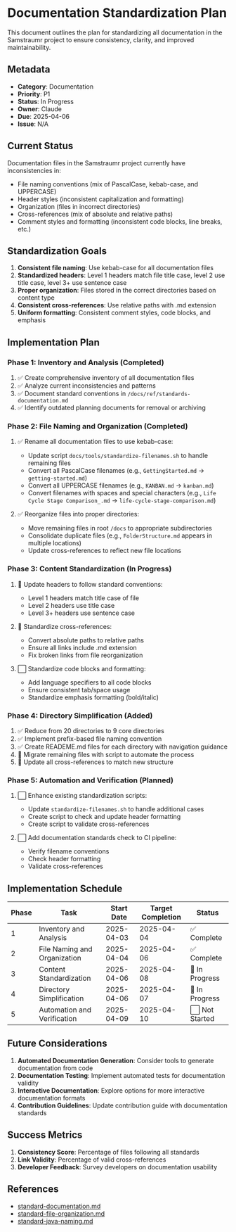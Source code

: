 # Documentation Standardization Plan

This document outlines the plan for standardizing all documentation in the Samstraumr project to ensure consistency, clarity, and improved maintainability.

## Metadata

- **Category**: Documentation
- **Priority**: P1
- **Status**: In Progress
- **Owner**: Claude
- **Due**: 2025-04-06
- **Issue**: N/A

## Current Status

Documentation files in the Samstraumr project currently have inconsistencies in:
- File naming conventions (mix of PascalCase, kebab-case, and UPPERCASE)
- Header styles (inconsistent capitalization and formatting)
- Organization (files in incorrect directories)
- Cross-references (mix of absolute and relative paths)
- Comment styles and formatting (inconsistent code blocks, line breaks, etc.)

## Standardization Goals

1. **Consistent file naming**: Use kebab-case for all documentation files
2. **Standardized headers**: Level 1 headers match file title case, level 2 use title case, level 3+ use sentence case
3. **Proper organization**: Files stored in the correct directories based on content type
4. **Consistent cross-references**: Use relative paths with .md extension
5. **Uniform formatting**: Consistent comment styles, code blocks, and emphasis

## Implementation Plan

### Phase 1: Inventory and Analysis (Completed)

1. ✅ Create comprehensive inventory of all documentation files
2. ✅ Analyze current inconsistencies and patterns
3. ✅ Document standard conventions in `/docs/ref/standards-documentation.md`
4. ✅ Identify outdated planning documents for removal or archiving

### Phase 2: File Naming and Organization (Completed)

1. ✅ Rename all documentation files to use kebab-case:
   - Update script `docs/tools/standardize-filenames.sh` to handle remaining files
   - Convert all PascalCase filenames (e.g., `GettingStarted.md` → `getting-started.md`)
   - Convert all UPPERCASE filenames (e.g., `KANBAN.md` → `kanban.md`)
   - Convert filenames with spaces and special characters (e.g., `Life Cycle Stage Comparison_.md` → `life-cycle-stage-comparison.md`)

2. ✅ Reorganize files into proper directories:
   - Move remaining files in root `/docs` to appropriate subdirectories
   - Consolidate duplicate files (e.g., `FolderStructure.md` appears in multiple locations)
   - Update cross-references to reflect new file locations

### Phase 3: Content Standardization (In Progress)

1. 🔄 Update headers to follow standard conventions:
   - Level 1 headers match title case of file
   - Level 2 headers use title case
   - Level 3+ headers use sentence case

2. 🔄 Standardize cross-references:
   - Convert absolute paths to relative paths
   - Ensure all links include .md extension
   - Fix broken links from file reorganization

3. ⬜ Standardize code blocks and formatting:
   - Add language specifiers to all code blocks
   - Ensure consistent tab/space usage
   - Standardize emphasis formatting (bold/italic)

### Phase 4: Directory Simplification (Added)

1. ✅ Reduce from 20 directories to 9 core directories
2. ✅ Implement prefix-based file naming convention
3. ✅ Create READEME.md files for each directory with navigation guidance 
4. 🔄 Migrate remaining files with script to automate the process
5. 🔄 Update all cross-references to match new structure

### Phase 5: Automation and Verification (Planned)

1. ⬜ Enhance existing standardization scripts:
   - Update `standardize-filenames.sh` to handle additional cases
   - Create script to check and update header formatting
   - Create script to validate cross-references

2. ⬜ Add documentation standards check to CI pipeline:
   - Verify filename conventions
   - Check header formatting
   - Validate cross-references

## Implementation Schedule

| Phase | Task | Start Date | Target Completion | Status |
|-------|------|------------|-------------------|--------|
| 1 | Inventory and Analysis | 2025-04-03 | 2025-04-04 | ✅ Complete |
| 2 | File Naming and Organization | 2025-04-04 | 2025-04-06 | ✅ Complete |
| 3 | Content Standardization | 2025-04-06 | 2025-04-08 | 🔄 In Progress |
| 4 | Directory Simplification | 2025-04-06 | 2025-04-07 | 🔄 In Progress |
| 5 | Automation and Verification | 2025-04-09 | 2025-04-10 | ⬜ Not Started |

## Future Considerations

1. **Automated Documentation Generation**: Consider tools to generate documentation from code
2. **Documentation Testing**: Implement automated tests for documentation validity
3. **Interactive Documentation**: Explore options for more interactive documentation formats
4. **Contribution Guidelines**: Update contribution guide with documentation standards

## Success Metrics

1. **Consistency Score**: Percentage of files following all standards
2. **Link Validity**: Percentage of valid cross-references
3. **Developer Feedback**: Survey developers on documentation usability

## References

- [standard-documentation.md](../ref/standard-documentation.md)
- [standard-file-organization.md](../ref/standard-file-organization.md)
- [standard-java-naming.md](../ref/standard-java-naming.md)